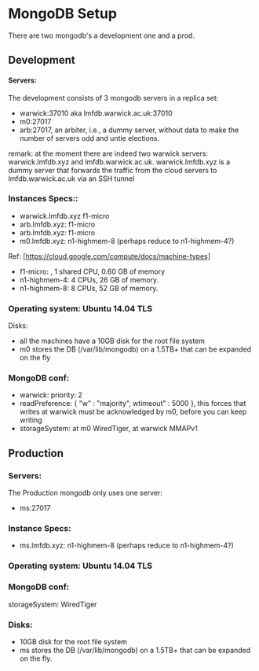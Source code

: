 # MongoDB Setup

There are two mongodb's a development one and a prod.


## Development

#### Servers:
The development consists of 3 mongodb servers in a replica set:
* warwick:37010 aka lmfdb.warwick.ac.uk:37010
* m0:27017
* arb:27017, an arbiter, i.e., a dummy server, without data to make the number of servers odd and untie elections.

remark: at the moment there are indeed two warwick servers:
warwick.lmfdb.xyz and lmfdb.warwick.ac.uk.
warwick.lmfdb.xyz is a dummy server that forwards the traffic from the cloud servers to lmfdb.warwick.ac.uk via an SSH tunnel


### Instances Specs::
* warwick.lmfdb.xyz f1-micro
* arb.lmfdb.xyz: f1-micro
* arb.lmfdb.xyz: f1-micro
* m0.lmfdb.xyz: n1-highmem-8 (perhaps reduce to n1-highmem-4?)

Ref: [https://cloud.google.com/compute/docs/machine-types]
* f1-micro: , 1 shared CPU, 0.60 GB of memory
* n1-highmem-4: 4 CPUs, 26 GB of memory.
* n1-highmem-8: 8 CPUs, 52 GB of memory.

### Operating system: Ubuntu 14.04 TLS

Disks:
* all the machines have a 10GB disk for the root file system
* m0 stores the DB  (/var/lib/mongodb) on a 1.5TB+ that can be expanded on the fly

### MongoDB conf:
* warwick: priority: 2
* readPreference: { "w" : "majority", wtimeout" : 5000 }, this forces that writes at warwick must be acknowledged by m0, before you can keep writing
* storageSystem: at m0 WiredTiger, at warwick MMAPv1

## Production 

### Servers:
The Production mongodb only uses one server:
* ms:27017

### Instance Specs:
* ms.lmfdb.xyz: n1-highmem-8 (perhaps reduce to n1-highmem-4?)

### Operating system: Ubuntu 14.04 TLS


### MongoDB conf:
storageSystem: WiredTiger

### Disks:
* 10GB disk for the root file system
* ms stores the DB  (/var/lib/mongodb) on a 1.5TB+ that can be expanded on the fly.






